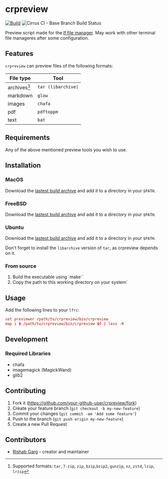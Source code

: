 # crpreview

[![Build](https://github.com/RisGar/crpreview/actions/workflows/make.yml/badge.svg)](https://nightly.link/RisGar/crpreview/workflows/make/master) ![Cirrus CI - Base Branch Build Status](https://img.shields.io/cirrus/github/RisGar/crpreview)

Preview script made for the [lf file manager](https://github.com/gokcehan/lf). May work with other terminal file manageres after some configuration.

## Features

`crpreview` can preview files of the following formats:

| File type    | Tool               |
| ------------ | ------------------ |
| archives[^1] | `tar (libarchive)` |
| markdown     | `glow`             |
| images       | `chafa`            |
| pdf          | `pdftoppm`         |
| text         | `bat`              |

[^1]: Supported formats: `tar`, `7-zip`, `zip`, `bzip`,`bzip2`, `gunzip`, `xz`, `zstd`, `lzip`, `lrzip`

## Requirements

Any of the above mentioned preview tools you wish to use.

## Installation

### MacOS

Download the [lastest build archive](https://nightly.link/RisGar/crpreview/workflows/make/master) and add it to a directory in your `$PATH`.

### FreeBSD

Download the [lastest build archive](https://api.cirrus-ci.com/v1/artifact/github/RisGar/crpreview/FreeBSD/bin.zip) and add it to a directory in your `$PATH`.

### Ubuntu

Download the [lastest build archive](https://nightly.link/RisGar/crpreview/workflows/make/master) and add it to a directory in your `$PATH`.

Don't forget to install the `libarchive` version of `tar`, as crpreview depends on it.

### From source

1. Build the executable using `make``
2. Copy the path to this working directory on your system`

## Usage

Add the following lines to your `lfrc`:

```conf
set previewer /path/to/crpreview/bin/crpreview
map i $ /path/to/crpreview/bin/crpreview $f | less -R
```

## Development

### Required Libraries

- chafa
- imagemagick (MagickWand)
- glib2

## Contributing

1. Fork it (<https://github.com/your-github-user/crpreview/fork>)
2. Create your feature branch (`git checkout -b my-new-feature`)
3. Commit your changes (`git commit -am 'Add some feature'`)
4. Push to the branch (`git push origin my-new-feature`)
5. Create a new Pull Request

## Contributors

- [Rishab Garg](https://github.com/your-github-user) - creator and maintainer

